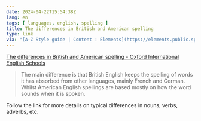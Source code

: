 ```yaml
---
date: 2024-04-22T15:54:38Z
lang: en
tags: [ languages, english, spelling ]
title: The differences in British and American spelling
type: link
via: "[A-Z Style guide | Content : Elements](https://elements.public.springernature.app/content/A-to-Z-style-guide#british-or-american-english)"
---
```


[The differences in British and American spelling - Oxford International English Schools](https://www.oxfordinternationalenglish.com/differences-in-british-and-american-spelling/)

> The main difference is that British English keeps the spelling of words it has absorbed from other languages, mainly French and German. Whilst American English spellings are based mostly on how the word sounds when it is spoken.

Follow the link for more details on typical differences in nouns, verbs, adverbs, etc.

